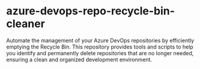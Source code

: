 # azure-devops-repo-recycle-bin-cleaner
Automate the management of your Azure DevOps repositories by efficiently emptying the Recycle Bin. This repository provides tools and scripts to help you identify and permanently delete repositories that are no longer needed, ensuring a clean and organized development environment.
